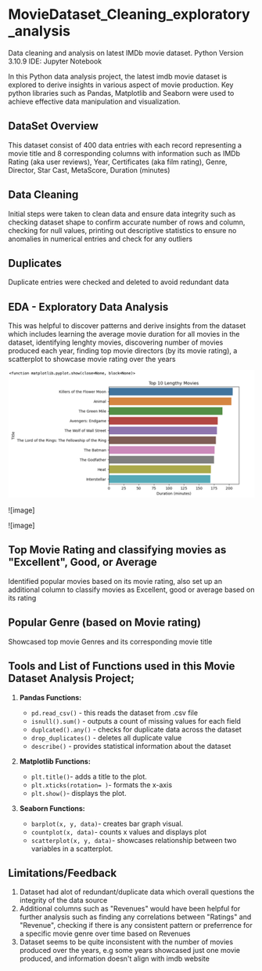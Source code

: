 # MovieDataset_Cleaning_exploratory_analysis
Data cleaning and analysis on latest IMDb movie dataset.
Python Version 3.10.9 IDE: Jupyter Notebook

In this Python data analysis project, the latest imdb movie dataset is explored to derive insights in various aspect of movie production. Key python libraries such as Pandas, Matplotlib and Seaborn were used to achieve effective data manipulation and visualization.

## DataSet Overview

This dataset consist of 400 data entries with each record representing a movie title and 8 corresponding columns with information such as IMDb Rating (aka user reviews), Year, Certificates (aka film rating), Genre, Director, Star Cast, MetaScore, Duration (minutes)

## Data Cleaning

Initial steps were taken to clean data and ensure data integrity such as checking dataset shape to confirm accurate number of rows and column, checking for null values, printing out descriptive statistics to ensure no anomalies in numerical entries and check for any outliers

## Duplicates

Duplicate entries were checked and deleted to avoid redundant data

## EDA - Exploratory Data Analysis

This was helpful to discover patterns and derive insights from the dataset which includes learning the average movie duration for all movies in the dataset, identifying lenghty movies, discovering number of movies produced each year, finding top movie directors (by its movie rating), a scatterplot to showcase movie rating over the years

![image](https://github.com/Ugo90s/movieDataset_Cleaning_exploratory_analysis/blob/main/top10_lengthyMovie.png)

![image]

![image]


## Top Movie Rating and classifying movies as "Excellent", Good, or Average

Identified popular movies based on its movie rating, also set up an additional column to classify movies as Excellent, good or average based on its rating

## Popular Genre (based on Movie rating)

Showcased top movie Genres and its corresponding movie title

## Tools and List of Functions used in this Movie Dataset Analysis Project;

1. **Pandas Functions:**
   - `pd.read_csv()` - this reads the dataset from .csv file
   - `isnull().sum()` - outputs a count of missing values for each field
   - `duplcated().any()` - checks for duplicate data across the dataset
   - `drop_duplicates()` - deletes all duplicate value
   - `describe()` - provides statistical information about the dataset
    
2. **Matplotlib Functions:**
   - `plt.title()`- adds a title to the plot.
   - `plt.xticks(rotation= )`- formats the x-axis
   - `plt.show()`- displays the plot.

3. **Seaborn Functions:**
   - `barplot(x, y, data)`- creates bar graph visual.
   - `countplot(x, data)`- counts x values and displays plot
   - `scatterplot(x, y, data)`- showcases relationship between two variables in a scatterplot.
  
## Limitations/Feedback

1. Dataset had alot of redundant/duplicate data which overall questions the integrity of the data source
2. Additional columns such as "Revenues" would have been helpful for further analysis such as finding any correlations between "Ratings" and "Revenue", checking if there is any consistent pattern or preferrence for a specific movie genre over time based on Revenues
3. Dataset seems to be quite inconsistent with the number of movies produced over the years, e.g some years showcased just one movie produced, and information doesn't align with imdb website
